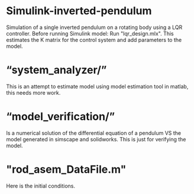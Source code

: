 # Simulink-inverted-pendulum
Simulation of a single inverted pendulum on a rotating body using a LQR controller.
Before running Simulink model: Run "lqr_design.mlx". This estimates the K matrix for the control system and add parameters to the model.

# “system_analyzer/”
This is an attempt to estimate model using model estimation tool in matlab, this needs more work.

# “model_verification/”
Is a numerical solution of the differential equation of a pendulum VS the model generated in simscape and solidworks. This is just for verifying the model.

# "rod_asem_DataFile.m"
Here is the initial conditions.